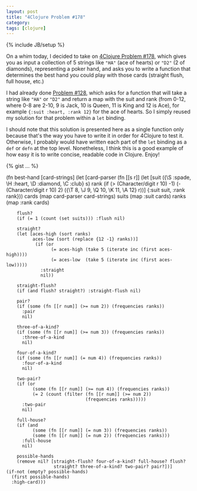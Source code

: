 ```yaml
---
layout: post
title: "4Clojure Problem #178"
category: 
tags: [clojure]
---
```

{% include JB/setup %}

On a whim today, I decided to take on [4Clojure Problem #178][p178], which gives you as input a collection of 5 strings like `"HA"` (ace of hearts) or `"D2"` (2 of diamonds), representing a poker hand, and asks you to write a function that determines the best hand you could play with those cards (straight flush, full house, etc.) 

I had already done [Problem #128][p128], which asks for a function that will take a string like `"HA"` or `"D2"` and return a map with the suit and rank (from 0-12, where 0-8 are 2-10, 9 is Jack, 10 is Queen, 11 is King and 12 is Ace), for example `{:suit :heart, :rank 12}` for the ace of hearts. So I simply reused my solution for that problem within a `let` binding.

I should note that this solution is presented here as a single function only because that's the way you have to write it in order for 4Clojure to test it. Otherwise, I probably would have written each part of the `let` binding as a `def` or `defn` at the top level. Nonetheless, I think this is a good example of how easy it is to write concise, readable code in Clojure. Enjoy!

[p178]: http://www.4clojure.com/problem/178
[p128]: http://www.4clojure.com/problem/128

{% gist ... %}

(fn best-hand [card-strings]
  (let [card-parser (fn [[s r]]
                      (let [suit ({\S :spade, \H :heart, 
                                   \D :diamond, \C :club} s)
                            rank (if (> (Character/digit r 10) -1)
                                   (- (Character/digit r 10) 2)
                                   ({\T 8, \J 9, 
                                     \Q 10, \K 11, \A 12} r))]
                        {:suit suit, :rank rank}))
        cards (map card-parser card-strings)
        suits (map :suit cards)
        ranks (map :rank cards)

        flush? 
        (if (= 1 (count (set suits))) :flush nil)

        straight? 
        (let [aces-high (sort ranks)
              aces-low (sort (replace {12 -1} ranks))]
               (if (or
                     (= aces-high (take 5 (iterate inc (first aces-high))))
                     (= aces-low  (take 5 (iterate inc (first aces-low)))))
                 :straight
                 nil))

        straight-flush?
        (if (and flush? straight?) :straight-flush nil)

        pair? 
        (if (some (fn [[r num]] (>= num 2)) (frequencies ranks)) 
          :pair 
          nil)

        three-of-a-kind?
        (if (some (fn [[r num]] (>= num 3)) (frequencies ranks)) 
          :three-of-a-kind
          nil)

        four-of-a-kind?
        (if (some (fn [[r num]] (= num 4)) (frequencies ranks))
          :four-of-a-kind
          nil)

        two-pair?
        (if (or 
              (some (fn [[r num]] (>= num 4)) (frequencies ranks))
              (= 2 (count (filter (fn [[r num]] (>= num 2)) 
                                  (frequencies ranks)))))
          :two-pair
          nil)
 
        full-house?
        (if (and
              (some (fn [[r num]] (= num 3)) (frequencies ranks))
              (some (fn [[r num]] (= num 2)) (frequencies ranks)))
          :full-house
          nil)
 
        possible-hands 
        (remove nil? [straight-flush? four-of-a-kind? full-house? flush?
                      straight? three-of-a-kind? two-pair? pair?])]
    (if-not (empty? possible-hands)
      (first possible-hands)
      :high-card)))